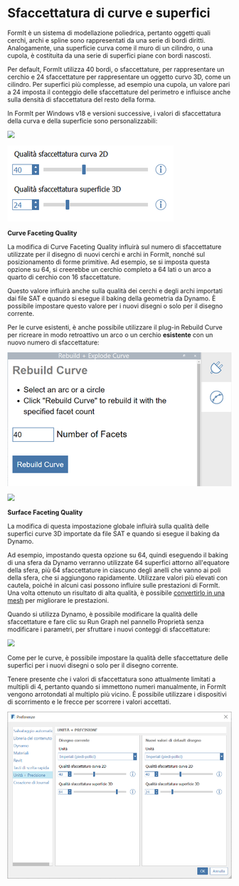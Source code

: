 # Sfaccettatura di curve e superfici

FormIt è un sistema di modellazione poliedrica, pertanto oggetti quali cerchi, archi e spline sono rappresentati da una serie di bordi diritti. Analogamente, una superficie curva come il muro di un cilindro, o una cupola, è costituita da una serie di superfici piane con bordi nascosti.

Per default, FormIt utilizza 40 bordi, o sfaccettature, per rappresentare un cerchio e 24 sfaccettature per rappresentare un oggetto curvo 3D, come un cilindro. Per superfici più complesse, ad esempio una cupola, un valore pari a 24 imposta il conteggio delle sfaccettature del perimetro e influisce anche sulla densità di sfaccettatura del resto della forma.

In FormIt per Windows v18 e versioni successive, i valori di sfaccettatura della curva e della superficie sono personalizzabili:

![](../.gitbook/assets/faceting\_planter.gif)

![](../.gitbook/assets/faceting.png)

**Curve Faceting Quality**

La modifica di Curve Faceting Quality influirà sul numero di sfaccettature utilizzate per il disegno di nuovi cerchi e archi in FormIt, nonché sul posizionamento di forme primitive. Ad esempio, se si imposta questa opzione su 64, si creerebbe un cerchio completo a 64 lati o un arco a quarto di cerchio con 16 sfaccettature.

Questo valore influirà anche sulla qualità dei cerchi e degli archi importati dai file SAT e quando si esegue il baking della geometria da Dynamo. È possibile impostare questo valore per i nuovi disegni o solo per il disegno corrente.

Per le curve esistenti, è anche possibile utilizzare il plug-in Rebuild Curve per ricreare in modo retroattivo un arco o un cerchio **esistente** con un nuovo numero di sfaccettature:

![](<../.gitbook/assets/screen-shot-2020-01-10-at-1.20.53-pm (1).png>)

![](<../.gitbook/assets/faceting\_rebuild-curve (1).gif>)

**Surface Faceting Quality**

La modifica di questa impostazione globale influirà sulla qualità delle superfici curve 3D importate da file SAT e quando si esegue il baking da Dynamo.

Ad esempio, impostando questa opzione su 64, quindi eseguendo il baking di una sfera da Dynamo verranno utilizzate 64 superfici attorno all'equatore della sfera, più 64 sfaccettature in ciascuno degli anelli che vanno ai poli della sfera, che si aggiungono rapidamente. Utilizzare valori più elevati con cautela, poiché in alcuni casi possono influire sulle prestazioni di FormIt. Una volta ottenuto un risultato di alta qualità, è possibile [convertirlo in una mesh](meshes.md) per migliorare le prestazioni.

Quando si utilizza Dynamo, è possibile modificare la qualità delle sfaccettature e fare clic su Run Graph nel pannello Proprietà senza modificare i parametri, per sfruttare i nuovi conteggi di sfaccettature:

![](<../.gitbook/assets/faceting\_column (1).gif>)

Come per le curve, è possibile impostare la qualità delle sfaccettature delle superfici per i nuovi disegni o solo per il disegno corrente.

Tenere presente che i valori di sfaccettatura sono attualmente limitati a multipli di 4, pertanto quando si immettono numeri manualmente, in FormIt vengono arrotondati al multiplo più vicino. È possibile utilizzare i dispositivi di scorrimento e le frecce per scorrere i valori accettati.

![](<../.gitbook/assets/units-+-precision (1).png>)
